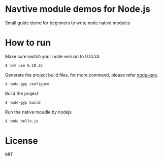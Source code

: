 # Navtive module demos for Node.js
Small guide demo for beginners to write node native modules

# How to run
Make sure switch your node version to 0.10.33

``` bash
$ nvm use 0.10.33
```

Generate the project build files, for more command, please refer [node-gyp](https://github.com/nodejs/node-gyp).

``` bash
$ node-gyp configure
```

Build the project

``` bash
$ node-gyp build
```

Run the native moudle by nodejs

``` bash
$ node hello.js
```

# License
MIT

